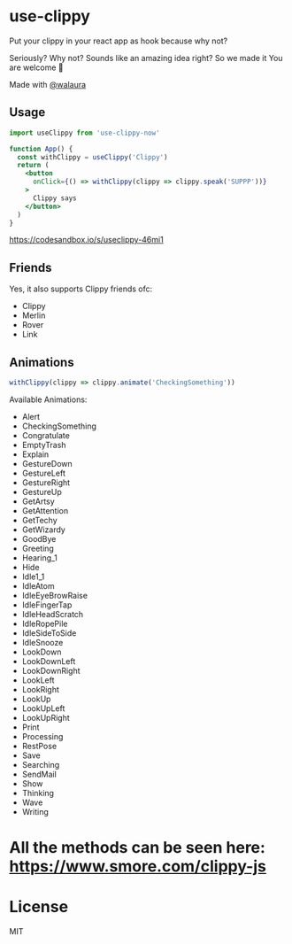 # use-clippy

Put your clippy in your react app as hook because why not?

Seriously? Why not? Sounds like an amazing idea right? So we made it You are welcome 🌈

Made with <a href="https://github.com/walaura">@walaura</a>

## Usage

```jsx
import useClippy from 'use-clippy-now'

function App() {
  const withClippy = useClippy('Clippy')
  return (
    <button
      onClick={() => withClippy(clippy => clippy.speak('SUPPP'))}
    >
      Clippy says
    </button>
  )
}
```

https://codesandbox.io/s/useclippy-46mi1

## Friends

Yes, it also supports Clippy friends ofc:

- Clippy
- Merlin
- Rover
- Link

## Animations

```js
withClippy(clippy => clippy.animate('CheckingSomething'))
```

Available Animations:

- Alert
- CheckingSomething
- Congratulate
- EmptyTrash
- Explain
- GestureDown
- GestureLeft
- GestureRight
- GestureUp
- GetArtsy
- GetAttention
- GetTechy
- GetWizardy
- GoodBye
- Greeting
- Hearing_1
- Hide
- Idle1_1
- IdleAtom
- IdleEyeBrowRaise
- IdleFingerTap
- IdleHeadScratch
- IdleRopePile
- IdleSideToSide
- IdleSnooze
- LookDown
- LookDownLeft
- LookDownRight
- LookLeft
- LookRight
- LookUp
- LookUpLeft
- LookUpRight
- Print
- Processing
- RestPose
- Save
- Searching
- SendMail
- Show
- Thinking
- Wave
- Writing

# All the methods can be seen here: https://www.smore.com/clippy-js

# License

MIT
